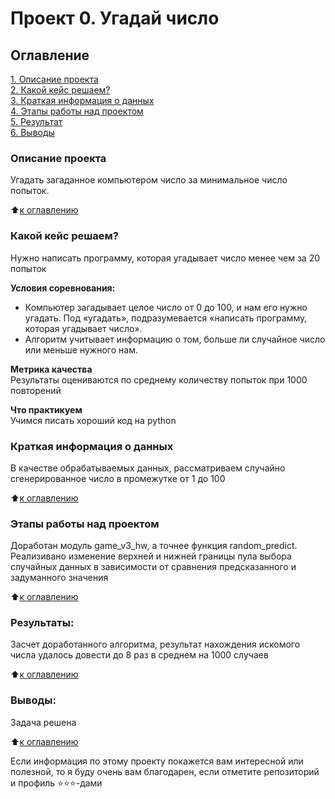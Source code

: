 # Проект 0. Угадай число

## Оглавление  
[1. Описание проекта](README.md#описание-проекта)  
[2. Какой кейс решаем?](README.md#какой-кейс-решаем)  
[3. Краткая информация о данных](README.md#краткая-информация-о-данных)  
[4. Этапы работы над проектом](README.md#этапы-работы-над-проектом)  
[5. Результат](README.md#результаты)    
[6. Выводы](README.md#выводы)    


### Описание проекта    
Угадать загаданное компьютером число за минимальное число попыток.

:arrow_up:[к оглавлению](README.md#оглавление)


### Какой кейс решаем?    
Нужно написать программу, которая угадывает число менее чем за 20 попыток

**Условия соревнования:**  
- Компьютер загадывает целое число от 0 до 100, и нам его нужно угадать. Под «угадать», подразумевается «написать программу, которая угадывает число».
- Алгоритм учитывает информацию о том, больше ли случайное число или меньше нужного нам.

**Метрика качества**     
Результаты оцениваются по среднему количеству попыток при 1000 повторений

**Что практикуем**     
Учимся писать хороший код на python


### Краткая информация о данных
В качестве обрабатываемых данных, рассматриваем случайно сгенерированное число в промежутке от 1 до 100
  
:arrow_up:[к оглавлению](README.md#оглавление)


### Этапы работы над проектом  
Доработан модуль game_v3_hw, а точнее функция random_predict. Реализивано изменение верхней и нижней границы пула выбора случайных данных в зависимости от сравнения предсказанного
и задуманного значения

:arrow_up:[к оглавлению](README.md#оглавление)


### Результаты:  
Засчет доработанного алгоритма, результат нахождения искомого числа удалось довести до 8 раз в среднем на 1000 случаев

:arrow_up:[к оглавлению](README.md#оглавление)


### Выводы:  
Задача решена

:arrow_up:[к оглавлению](README.md#оглавление)

Если информация по этому проекту покажется вам интересной или полезной, то я буду очень вам благодарен, если отметите репозиторий и профиль ⭐️⭐️⭐️-дами